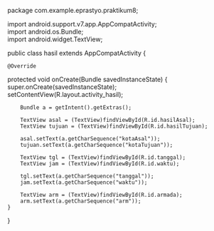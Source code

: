 ﻿package com.example.eprastyo.praktikum8;  
  
import android.support.v7.app.AppCompatActivity;  
import android.os.Bundle;  
import android.widget.TextView;  
  
public class hasil extends AppCompatActivity {  
  
    @Override  
  protected void onCreate(Bundle savedInstanceState) {  
        super.onCreate(savedInstanceState);  
        setContentView(R.layout.activity_hasil);  
  
        Bundle a = getIntent().getExtras();  
  
        TextView asal = (TextView)findViewById(R.id.hasilAsal);  
        TextView tujuan = (TextView)findViewById(R.id.hasilTujuan);  
  
        asal.setText(a.getCharSequence("kotaAsal"));  
        tujuan.setText(a.getCharSequence("kotaTujuan"));  
  
        TextView tgl = (TextView)findViewById(R.id.tanggal);  
        TextView jam = (TextView)findViewById(R.id.waktu);  
  
        tgl.setText(a.getCharSequence("tanggal"));  
        jam.setText(a.getCharSequence("waktu"));  
  
        TextView arm = (TextView)findViewById(R.id.armada);  
        arm.setText(a.getCharSequence("arm"));  
    }  
}
